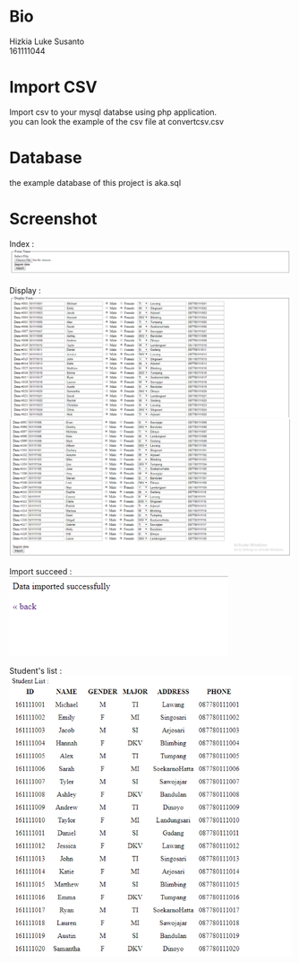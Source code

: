 
# Bio  
Hizkia Luke Susanto  
161111044  
  
# Import CSV  
Import csv to your mysql databse using php application.  
you can look the example of the csv file at convertcsv.csv  
  
# Database  
the example database of this project is aka.sql  
  
# Screenshot  
Index :   
![Index](index.PNG)  
  
Display :  
![Display](display-form.PNG)  
![Display](display-form-2.PNG)  
  
  
  
Import succeed :  
![Succed](success.PNG)  
  
Student's list :   
![Student](student-list.PNG)